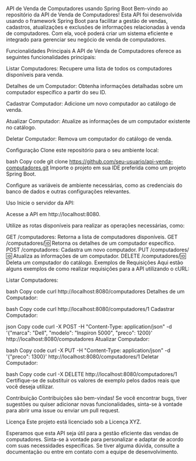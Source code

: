 API de Venda de Computadores usando Spring Boot
Bem-vindo ao repositório da API de Venda de Computadores! Esta API foi desenvolvida usando o framework Spring Boot para facilitar a gestão de vendas, cadastros, atualizações e exclusões de informações relacionadas à venda de computadores. Com ela, você poderá criar um sistema eficiente e integrado para gerenciar seu negócio de venda de computadores.

Funcionalidades Principais
A API de Venda de Computadores oferece as seguintes funcionalidades principais:

Listar Computadores: Recupere uma lista de todos os computadores disponíveis para venda.

Detalhes de um Computador: Obtenha informações detalhadas sobre um computador específico a partir do seu ID.

Cadastrar Computador: Adicione um novo computador ao catálogo de venda.

Atualizar Computador: Atualize as informações de um computador existente no catálogo.

Deletar Computador: Remova um computador do catálogo de venda.

Configuração
Clone este repositório para o seu ambiente local:

bash
Copy code
git clone https://github.com/seu-usuario/api-venda-computadores.git
Importe o projeto em sua IDE preferida como um projeto Spring Boot.

Configure as variáveis de ambiente necessárias, como as credenciais do banco de dados e outras configurações relevantes.

Uso
Inicie o servidor da API:

Acesse a API em http://localhost:8080.

Utilize as rotas disponíveis para realizar as operações necessárias, como:

GET /computadores: Retorna a lista de computadores disponíveis.
GET /computadores/:id: Retorna os detalhes de um computador específico.
POST /computadores: Cadastra um novo computador.
PUT /computadores/:id: Atualiza as informações de um computador.
DELETE /computadores/:id: Deleta um computador do catálogo.
Exemplos de Requisições
Aqui estão alguns exemplos de como realizar requisições para a API utilizando o cURL:

Listar Computadores:

bash
Copy code
curl http://localhost:8080/computadores
Detalhes de um Computador:

bash
Copy code
curl http://localhost:8080/computadores/1
Cadastrar Computador:

json
Copy code
curl -X POST -H "Content-Type: application/json" -d '{"marca": "Dell", "modelo": "Inspiron 5000", "preco": 1200}' http://localhost:8080/computadores
Atualizar Computador:

bash
Copy code
curl -X PUT -H "Content-Type: application/json" -d '{"preco": 1300}' http://localhost:8080/computadores/1
Deletar Computador:

bash
Copy code
curl -X DELETE http://localhost:8080/computadores/1
Certifique-se de substituir os valores de exemplo pelos dados reais que você deseja utilizar.

Contribuição
Contribuições são bem-vindas! Se você encontrar bugs, tiver sugestões ou quiser adicionar novas funcionalidades, sinta-se à vontade para abrir uma issue ou enviar um pull request.

Licença
Este projeto está licenciado sob a Licença XYZ.

Esperamos que esta API seja útil para a gestão eficiente das vendas de computadores. Sinta-se à vontade para personalizar e adaptar de acordo com suas necessidades específicas. Se tiver alguma dúvida, consulte a documentação ou entre em contato com a equipe de desenvolvimento.
